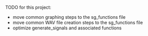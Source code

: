 TODO for this project:
- move common graphing steps to the sg_functions file
- move common WAV file creation steps to the sg_functions file
- optimize generate_signals and associated functions

